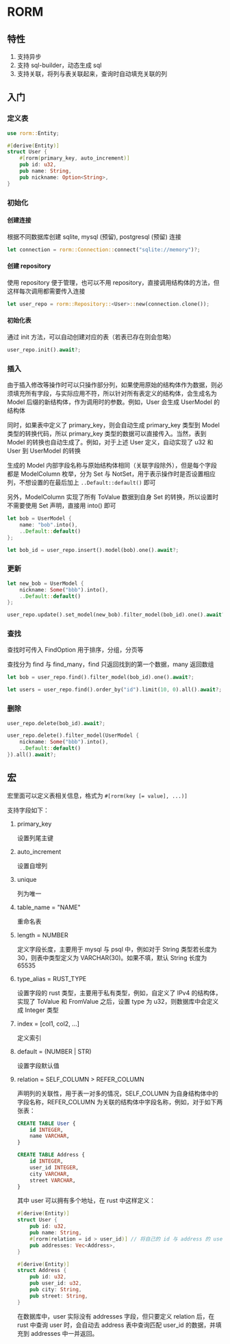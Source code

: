 # RORM

## 特性

1. 支持异步
2. 支持 sql-builder，动态生成 sql
3. 支持关联，将列与表关联起来，查询时自动填充关联的列

## 入门

### 定义表

```rust
use rorm::Entity;

#[derive(Entity)]
struct User {
    #[rorm(primary_key, auto_increment)]
    pub id: u32,
    pub name: String,
    pub nickname: Option<String>,
}
```

### 初始化

#### 创建连接

根据不同数据库创建 sqlite, mysql (预留), postgresql (预留) 连接

```rust
let connection = rorm::Connection::connect("sqlite://memory")?;
```

#### 创建 repository

使用 repository 便于管理，也可以不用 repository，直接调用结构体的方法，但这样每次调用都需要传入连接

```rust
let user_repo = rorm::Repository::<User>::new(connection.clone());
```

#### 初始化表

通过 init 方法，可以自动创建对应的表（若表已存在则会忽略）

```rust
user_repo.init().await?;
```

### 插入

由于插入修改等操作时可以只操作部分列，如果使用原始的结构体作为数据，则必须填充所有字段，与实际应用不符，所以针对所有表定义的结构体，会生成名为 Model 后缀的新结构体，作为调用时的参数。例如，User 会生成 UserModel 的结构体

同时，如果表中定义了 primary_key，则会自动生成 primary_key 类型到 Model 类型的转换代码，所以 primary_key 类型的数据可以直接传入。当然，表到 Model 的转换也自动生成了。例如，对于上述 User 定义，自动实现了 u32 和 User 到 UserModel 的转换

生成的 Model 内部字段名称与原始结构体相同（关联字段除外），但是每个字段都是 ModelColumn 枚举，分为 Set 与 NotSet，用于表示操作时是否设置相应列，不想设置的在最后加上 `..Default::default()` 即可

另外，ModelColumn  实现了所有 ToValue 数据到自身 Set 的转换，所以设置时不需要使用 Set 声明，直接用 into() 即可

```rust
let bob = UserModel {
    name: "bob".into(),
    ..Default::default()
};

let bob_id = user_repo.insert().model(bob).one().await?;
```

### 更新

```rust
let new_bob = UserModel {
    nickname: Some("bbb").into(),
    ..Default::default()
};

user_repo.update().set_model(new_bob).filter_model(bob_id).one().await?;
```

### 查找

查找时可传入 FindOption 用于排序，分组，分页等

查找分为 find 与 find_many，find 只返回找到的第一个数据，many 返回数组

```rust
let bob = user_repo.find().filter_model(bob_id).one().await?;

let users = user_repo.find().order_by("id").limit(10, 0).all().await?; // limit 10, offset 0
```

### 删除

```rust
user_repo.delete(bob_id).await?;

user_repo.delete().filter_model(UserModel {
    nickname: Some("bbb").into(),
    ..Default::default()
}).all().await?;
```

## 宏

宏里面可以定义表相关信息，格式为 `#[rorm(key [= value], ...)]`

支持字段如下：

1. primary_key

   设置列尾主键

2. auto_increment

   设置自增列

3. unique

   列为唯一

4. table_name = "NAME"

   重命名表

5. length = NUMBER

   定义字段长度，主要用于 mysql 与 psql 中，例如对于 String 类型若长度为 30，则表中类型定义为 VARCHAR(30)。如果不填，默认 String 长度为 65535

6. type_alias = RUST_TYPE

   设置字段的 rust 类型，主要用于私有类型，例如，自定义了 IPv4 的结构体，实现了 ToValue 和 FromValue 之后，设置 type 为 u32，则数据库中会定义成 Integer 类型

7. index = [col1, col2, ...]

   定义索引

8. default = (NUMBER | STR)

   设置字段默认值

9. relation = SELF_COLUMN > REFER_COLUMN

   声明列的关联性，用于表一对多的情况，SELF_COLUMN 为自身结构体中的字段名称，REFER_COLUMN 为关联的结构体中字段名称，例如，对于如下两张表：

   ```sql
   CREATE TABLE User {
       id INTEGER,
       name VARCHAR,
   }
   
   CREATE TABLE Address {
       id INTEGER,
       user_id INTEGER,
       city VARCHAR,
       street VARCHAR,
   }
   ```

   其中 user 可以拥有多个地址，在 rust 中这样定义：

   ```rust
   #[derive(Entity)]
   struct User {
       pub id: u32,
       pub name: String,
       #[rorm(relation = id > user_id)] // 将自己的 id 与 address 的 user_id 关联
       pub addresses: Vec<Address>,
   }
   
   #[derive(Entity)]
   struct Address {
       pub id: u32,
       pub user_id: u32,
       pub city: String,
       pub street: String,
   }
   ```

   在数据库中，user 实际没有 addresses 字段，但只要定义 relation 后，在 rust 中查询 user 时，会自动去 address 表中查询匹配 user_id 的数据，并填充到 addresses  中一并返回。
